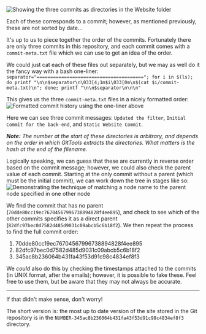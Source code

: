   
![Showing the three commits as directories in the Website folder](https://assets.tryhackme.com/additional/wreath-network/e1479598dc52.png)  

Each of these corresponds to a commit; however, as mentioned previously, these are not sorted by date...

It's up to us to piece together the order of the commits. Fortunately there are only three commits in this repository, and each commit comes with a `commit-meta.txt` file which we can use to get an idea of the order.

We could just cat each of these files out separately, but we may as well do it the fancy way with a bash one-liner:  
`separator="======================================="; for i in $(ls); do printf "\n\n$separator\n\033[4;1m$i\033[0m\n$(cat $i/commit-meta.txt)\n"; done; printf "\n\n$separator\n\n\n"`  

This gives us the three `commit-meta.txt` files in a nicely formatted order:  
![Formatted commit history using the one-liner above](https://assets.tryhackme.com/additional/wreath-network/fcd4bcda0749.png)

Here we can see three commit messages: `Updated the filter`, `Initial Commit for the back-end`, and `Static Website Commit`.

_**Note:** The number at the start of these directories is arbitrary, and depends on the order in which GitTools extracts the directories. What matters is the hash at the end of the filename._  

Logically speaking, we can guess that these are currently in reverse order based on the commit message; however, we could also check the parent value of each commit. Starting at the only commit without a parent (which must be the initial commit), we can work down the tree in stages like so:  
![Demonstrating the technique of matching a node name to the parent node specified in one other node](https://assets.tryhackme.com/additional/wreath-network/3a87596c906b.png)  

We find the commit that has no parent (`70dde80cc19ec76704567996738894828f4ee895`), and check to see which of the other commits specifies it as a direct parent (`82dfc97bec0d7582d485d9031c09abcb5c6b18f2`). We then repeat the process to find the full commit order:

1. 70dde80cc19ec76704567996738894828f4ee895
2. 82dfc97bec0d7582d485d9031c09abcb5c6b18f2
3. 345ac8b236064b431fa43f53d91c98c4834ef8f3

We _could_ also do this by checking the timestamps attached to the commits (in UNIX format, after the emails); however, it is possible to fake these. Feel free to use them, but be aware that they may not always be accurate.  

---

If that didn't make sense, don't worry!

The short version is: the most up to date version of the site stored in the Git repository is in the `NUMBER-345ac8b236064b431fa43f53d91c98c4834ef8f3` directory.